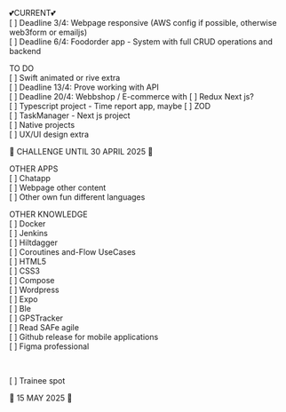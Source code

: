 
💕CURRENT💕 <br>
[ ] Deadline 3/4: Webpage responsive (AWS config if possible, otherwise web3form or emailjs) <br>
[ ] Deadline 6/4: Foodorder app - System with full CRUD operations and backend <br>

TO DO
<br>
[ ] Swift animated or rive extra <br>
[ ] Deadline 13/4: Prove working with API <br>
[ ] Deadline 20/4: Webbshop / E-commerce with [ ] Redux Next js?  <br> 
[ ] Typescript project - Time report app, maybe [ ] ZOD <br>
[ ] TaskManager - Next js project<br>
[ ] Native projects <br>
[ ] UX/UI design extra <br>

🚀 CHALLENGE UNTIL 30 APRIL 2025 🚀   

OTHER APPS <br>
[ ] Chatapp  <br>
[ ] Webpage other content <br>
[ ] Other own fun different languages <br>


OTHER KNOWLEDGE <br>
[ ] Docker <br>
[ ] Jenkins <br>
[ ] Hiltdagger <br>
[ ] Coroutines and-Flow UseCases <br>
[ ] HTML5 <br>
[ ] CSS3 <br>
[ ] Compose <br>
[ ] Wordpress <br>
[ ] Expo <br>
[ ] Ble <br>
[ ] GPSTracker <br>
[ ] Read SAFe agile <br>
[ ] Github release for mobile applications <br>
[ ] Figma professional <br>


<br>

[ ] Trainee spot

🚀 15 MAY 2025 🚀 
